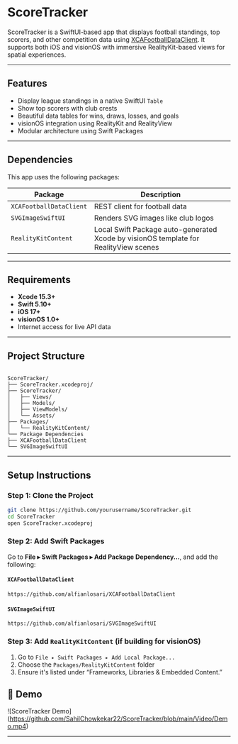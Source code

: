 # ScoreTracker

ScoreTracker is a SwiftUI-based app that displays football standings, top scorers, and other competition data using [XCAFootballDataClient](https://github.com/alfianlosari/XCAFootballDataClient). It supports both iOS and visionOS with immersive RealityKit-based views for spatial experiences.

---

## Features

- Display league standings in a native SwiftUI `Table`
- Show top scorers with club crests
- Beautiful data tables for wins, draws, losses, and goals
- visionOS integration using RealityKit and RealityView
- Modular architecture using Swift Packages

---

##  Dependencies

This app uses the following packages:

| Package                 | Description |
|-------------------------|-------------|
| `XCAFootballDataClient` | REST client for football data |
| `SVGImageSwiftUI`       | Renders SVG images like club logos |
| `RealityKitContent`     | Local Swift Package auto-generated Xcode by                                     visionOS template for RealityView scenes |

---

##  Requirements

- **Xcode 15.3+**
- **Swift 5.10+**
- **iOS 17+**
- **visionOS 1.0+**
- Internet access for live API data

---

##  Project Structure

```

ScoreTracker/
├── ScoreTracker.xcodeproj/
├── ScoreTracker/
│   ├── Views/
│   ├── Models/
│   ├── ViewModels/
│   └── Assets/
├── Packages/
│   └── RealityKitContent/
└── Package Dependencies
├── XCAFootballDataClient
└── SVGImageSwiftUI

````

---

##  Setup Instructions

### Step 1: Clone the Project

```bash
git clone https://github.com/yourusername/ScoreTracker.git
cd ScoreTracker
open ScoreTracker.xcodeproj
````

### Step 2: Add Swift Packages

Go to **File ▸ Swift Packages ▸ Add Package Dependency...**, and add the following:

####  `XCAFootballDataClient`

```
https://github.com/alfianlosari/XCAFootballDataClient
```

####  `SVGImageSwiftUI`

```
https://github.com/alfianlosari/SVGImageSwiftUI
```

### Step 3: Add `RealityKitContent` (if building for visionOS)

1. Go to `File ▸ Swift Packages ▸ Add Local Package...`
2. Choose the `Packages/RealityKitContent` folder
3. Ensure it's listed under “Frameworks, Libraries & Embedded Content.”


## 📸 Demo

![ScoreTracker Demo] (https://github.com/SahilChowkekar22/ScoreTracker/blob/main/Video/Demo.mp4)

---

